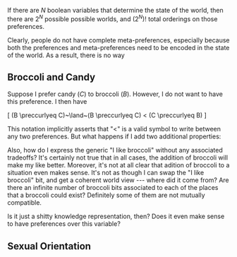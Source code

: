 If there are $N$ boolean variables that determine the state of the world, then there are $2^N$ possible possible worlds, and $(2^N)!$ total orderings on those preferences.

Clearly, people do not have complete meta-preferences, especially because both the preferences and meta-preferences need to be encoded in the state of the world. As a result, there is no way


## Broccoli and Candy

Suppose I prefer candy ($C$) to broccoli ($B$). However, I do not want to have this preference. I then have

\[ (B \preccurlyeq C)~\land~(B \preccurlyeq C) < (C \preccurlyeq B) \]

This notation implicitly asserts that "$<$" is a valid symbol to write between any two preferences. But what happens if I add two additional properties:


Also, how do I express the generic "I like broccoli" without any associated tradeoffs? It's certainly not true that in all cases, the addition of broccoli will make my like better. Moreover, it's not at all clear that adition of broccoli to a situation even makes sense. It's not as though I can swap the "I like broccoli" bit, and get a coherent world view --- where did it come from?  Are there an infinite number of broccoli bits associated to each of the places that a broccoli could exist? Definitely some of them are not mutually compatible.

Is it just a shitty knowledge representation, then? Does it even make sense to have preferences over this variable?

## Sexual Orientation
##
